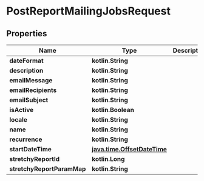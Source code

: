 
# PostReportMailingJobsRequest

## Properties
| Name | Type | Description | Notes |
| ------------ | ------------- | ------------- | ------------- |
| **dateFormat** | **kotlin.String** |  |  [optional] |
| **description** | **kotlin.String** |  |  [optional] |
| **emailMessage** | **kotlin.String** |  |  [optional] |
| **emailRecipients** | **kotlin.String** |  |  [optional] |
| **emailSubject** | **kotlin.String** |  |  [optional] |
| **isActive** | **kotlin.Boolean** |  |  [optional] |
| **locale** | **kotlin.String** |  |  [optional] |
| **name** | **kotlin.String** |  |  [optional] |
| **recurrence** | **kotlin.String** |  |  [optional] |
| **startDateTime** | [**java.time.OffsetDateTime**](java.time.OffsetDateTime.md) |  |  [optional] |
| **stretchyReportId** | **kotlin.Long** |  |  [optional] |
| **stretchyReportParamMap** | **kotlin.String** |  |  [optional] |



